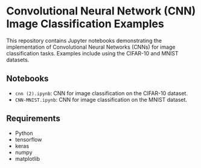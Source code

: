 # Convolutional Neural Network (CNN) Image Classification Examples

This repository contains Jupyter notebooks demonstrating the implementation of Convolutional Neural Networks (CNNs) for image classification tasks. Examples include using the CIFAR-10 and MNIST datasets.

## Notebooks

- `cnn (2).ipynb`: CNN for image classification on the CIFAR-10 dataset.
- `CNN-MNIST.ipynb`: CNN for image classification on the MNIST dataset.

## Requirements

- Python
- tensorflow
- keras
- numpy
- matplotlib
